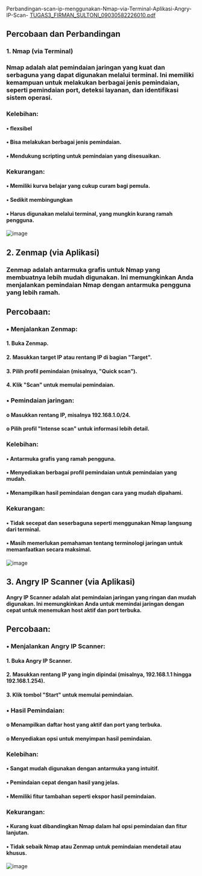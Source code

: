 Perbandingan-scan-ip-menggunakan-Nmap-via-Terminal-Aplikasi-Angry-IP-Scan-
[TUGAS3_FIRMAN_SULTONI_09030582226010.pdf](https://github.com/firmansultoni/Percobaan-Perbandingan-scan-ip-menggunakan-Nmap-via-Terminal-Aplikasi-Angry-IP-Scan-/tree/main)
## Percobaan dan Perbandingan
### 1. Nmap (via Terminal)
### Nmap adalah alat pemindaian jaringan yang kuat dan serbaguna yang dapat digunakan melalui terminal. Ini memiliki kemampuan untuk melakukan berbagai jenis pemindaian, seperti pemindaian port, deteksi layanan, dan identifikasi sistem operasi.
### Kelebihan:
#### •	flexsibel
#### •	Bisa melakukan berbagai jenis pemindaian.
#### •	Mendukung scripting untuk pemindaian yang disesuaikan.
### Kekurangan:
#### •	Memiliki kurva belajar yang cukup curam bagi pemula.
#### •	Sedikit membingungkan 
#### •	Harus digunakan melalui terminal, yang mungkin kurang ramah pengguna.
![image](https://github.com/user-attachments/assets/09580394-02c7-40de-9b57-f880d3bea83a)

## 2. Zenmap (via Aplikasi)
### Zenmap adalah antarmuka grafis untuk Nmap yang membuatnya lebih mudah digunakan. Ini memungkinkan Anda menjalankan pemindaian Nmap dengan antarmuka pengguna yang lebih ramah.
## Percobaan:
### •	Menjalankan Zenmap:
#### 1.	Buka Zenmap.
#### 2.	Masukkan target IP atau rentang IP di bagian "Target".
#### 3.	Pilih profil pemindaian (misalnya, "Quick scan").
#### 4.	Klik "Scan" untuk memulai pemindaian.
### •	Pemindaian jaringan:
#### o	Masukkan rentang IP, misalnya 192.168.1.0/24.
#### o	Pilih profil "Intense scan" untuk informasi lebih detail.
### Kelebihan:
#### •	Antarmuka grafis yang ramah pengguna.
#### •	Menyediakan berbagai profil pemindaian untuk pemindaian yang mudah.
#### •	Menampilkan hasil pemindaian dengan cara yang mudah dipahami.
### Kekurangan:
#### •	Tidak secepat dan seserbaguna seperti menggunakan Nmap langsung dari terminal.
#### •	Masih memerlukan pemahaman tentang terminologi jaringan untuk memanfaatkan secara maksimal.
![image](https://github.com/user-attachments/assets/33dd1b63-d6ca-425e-8946-1c5caff4cd3f)


## 3. Angry IP Scanner (via Aplikasi)
#### Angry IP Scanner adalah alat pemindaian jaringan yang ringan dan mudah digunakan. Ini memungkinkan Anda untuk memindai jaringan dengan cepat untuk menemukan host aktif dan port terbuka.
## Percobaan:
### •	Menjalankan Angry IP Scanner:
#### 1.	Buka Angry IP Scanner.
#### 2.	Masukkan rentang IP yang ingin dipindai (misalnya, 192.168.1.1 hingga 192.168.1.254).
#### 3.	Klik tombol "Start" untuk memulai pemindaian.
### •	Hasil Pemindaian:
#### o	Menampilkan daftar host yang aktif dan port yang terbuka.
#### o	Menyediakan opsi untuk menyimpan hasil pemindaian.
### Kelebihan:
#### •	Sangat mudah digunakan dengan antarmuka yang intuitif.
#### •	Pemindaian cepat dengan hasil yang jelas.
#### •	Memiliki fitur tambahan seperti ekspor hasil pemindaian.
### Kekurangan:
#### •	Kurang kuat dibandingkan Nmap dalam hal opsi pemindaian dan fitur lanjutan.
#### •	Tidak sebaik Nmap atau Zenmap untuk pemindaian mendetail atau khusus.
![image](https://github.com/user-attachments/assets/e76304eb-f7b2-4913-8041-c571e24d6d5d)


 
